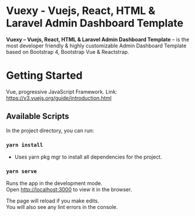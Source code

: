 # Vuexy - Vuejs, React, HTML & Laravel Admin Dashboard Template

**Vuexy – Vuejs, React, HTML & Laravel Admin Dashboard Template** – is the most developer friendly & highly customizable Admin Dashboard Template based on Bootstrap 4, Bootstrap Vue & Reactstrap.

# Getting Started
Vue, progressive JavaScript Framework. Link: https://v3.vuejs.org/guide/introduction.html

## Available Scripts

In the project directory, you can run:

### `yarn install`
- Uses yarn pkg mgr to install all dependencies for the project.

### `yarn serve`

Runs the app in the development mode.\
Open [http://localhost:3000](http://localhost:3000) to view it in the browser.

The page will reload if you make edits.\
You will also see any lint errors in the console.